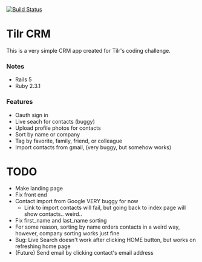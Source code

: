 [![Build Status](https://travis-ci.org/jasperong/tilr-crm.svg?branch=master)](https://travis-ci.org/jasperong/tilr-crm)

# Tilr CRM

This is a very simple CRM app created for Tilr's coding challenge.

### Notes

- Rails 5
- Ruby 2.3.1

### Features

- Oauth sign in
- Live seach for contacts (buggy)
- Upload profile photos for contacts
- Sort by name or company
- Tag by favorite, family, friend, or colleague
- Import contacts from gmail, (very buggy, but somehow works)


# TODO

- Make landing page
- Fix front end
- Contact import from Google VERY buggy for now
  - Link to import contacts will fail, but going back to index page will show contacts.. weird..
- Fix first_name and last_name sorting
- For some reason, sorting by name orders contacts in a weird way, however, company sorting works just fine
- Bug: Live Search doesn't work after clicking HOME button, but works on refreshing home page
- (Future) Send email by clicking contact's email address
